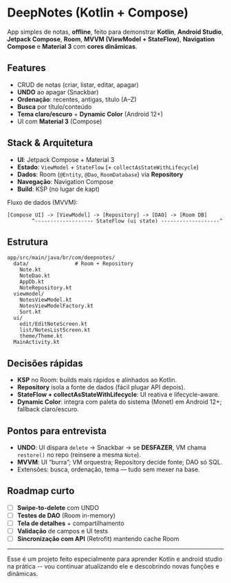 # DeepNotes (Kotlin + Compose)

App simples de notas, **offline**, feito para demonstrar **Kotlin**, **Android Studio**, **Jetpack Compose**, **Room**, **MVVM (ViewModel + StateFlow)**, **Navigation Compose** e **Material 3** com **cores dinâmicas**.

## Features
- CRUD de notas (criar, listar, editar, apagar)
- **UNDO** ao apagar (Snackbar)
- **Ordenação**: recentes, antigas, título (A–Z)
- **Busca** por título/conteúdo
- **Tema claro/escuro** + **Dynamic Color** (Android 12+)
- UI com **Material 3** (Compose)

## Stack & Arquitetura
- **UI**: Jetpack Compose + Material 3  
- **Estado**: `ViewModel` + `StateFlow` (+ `collectAsStateWithLifecycle`)  
- **Dados**: Room (`@Entity`, `@Dao`, `RoomDatabase`) via **Repository**  
- **Navegação**: Navigation Compose  
- **Build**: KSP (no lugar de kapt)  

Fluxo de dados (MVVM):
```
[Compose UI] -> [ViewModel] -> [Repository] -> [DAO] -> [Room DB]
        ^------------------- StateFlow (ui state) -------------------^
```

## Estrutura
```
app/src/main/java/br/com/deepnotes/
  data/               # Room + Repository
    Note.kt
    NoteDao.kt
    AppDb.kt
    NoteRepository.kt
  viewmodel/
    NotesViewModel.kt
    NotesViewModelFactory.kt
    Sort.kt
  ui/
    edit/EditNoteScreen.kt
    list/NotesListScreen.kt
    theme/Theme.kt
  MainActivity.kt
```
## Decisões rápidas
- **KSP** no Room: builds mais rápidos e alinhados ao Kotlin.  
- **Repository** isola a fonte de dados (fácil plugar API depois).  
- **StateFlow + collectAsStateWithLifecycle**: UI reativa e lifecycle-aware.  
- **Dynamic Color**: integra com paleta do sistema (Monet) em Android 12+; fallback claro/escuro.

## Pontos para entrevista
- **UNDO**: UI dispara `delete` → Snackbar → se **DESFAZER**, VM chama `restore()` no repo (reinsere a mesma `Note`).  
- **MVVM**: UI “burra”; VM orquestra; Repository decide fonte; DAO só SQL.  
- Extensões: busca, ordenação, tema — tudo sem mexer na base.

## Roadmap curto
- [ ] **Swipe-to-delete** com UNDO  
- [ ] **Testes de DAO** (Room in-memory)  
- [ ] **Tela de detalhes** + compartilhamento  
- [ ] **Validação** de campos e UI tests  
- [ ] **Sincronização com API** (Retrofit) mantendo cache Room

---

Esse é um projeto feito especialmente para aprender Kotlin e android studio na prática -- vou continuar atualizando ele e descobrindo novas funções e dinâmicas.
